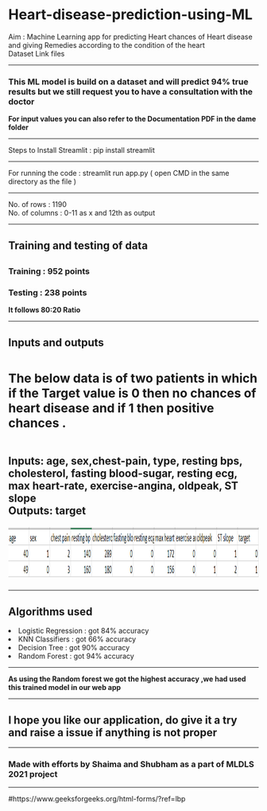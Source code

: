 # Heart-disease-prediction-using-ML
Aim : Machine Learning app for predicting Heart chances of Heart disease and giving Remedies according to the condition of the heart <br>
Dataset Link files <br><hr>
<b><h3>This ML model is build on a dataset and will predict 94% true results but we still request you to have a consultation with the doctor </h3></b>
<b> For input values you can also refer to the Documentation PDF in the dame folder</b>
<hr>
Steps to Install Streamlit :
pip install streamlit
<br> <hr>
For running the code :
streamlit run app.py ( open CMD in the same directory as the file ) 
<hr>
No. of rows : 1190 <br>
No. of columns : 0-11 as x and 12th as output <br>
<hr>
<b><h2>Training and testing of data<h2></b>
<h3>Training : 952 points</h3>
<h3>Testing : 238 points</h3>
<b> It follows 80:20 Ratio</b>
<hr>

<b><h2>Inputs and outputs<h2></b>
<h3>The below data is of two patients in which if the Target value is 0 then no chances of heart disease and if 1 then positive chances .</h3><br>
<b>Inputs: </b>age,	sex,chest-pain, type,	resting bps,	cholesterol,	fasting blood-sugar,	resting ecg,	max heart-rate,	exercise-angina,	oldpeak,	ST slope <br>
<b>Outputs: </b> target 

<img src="Sample_data.PNG" height="100" width="800"></img>
<!-- <li>For Sex ,it is 1 for male and 0 for female</li><br> -->
<hr>

<b><h2>Algorithms used</h2></b>
<li>Logistic Regression : got 84% accuracy</li>
<li>KNN Classifiers     : got 66% accuracy</li>
<li>Decision Tree       : got 90% accuracy</li>
<li>Random Forest       : got 94% accuracy</li>
<hr>
<b> As using the Random forest we got the highest accuracy ,we had used this trained model in our web app </b>
<hr>

  <h2><b>I hope you like our application, do give it a try and raise a issue if anything is not proper </b></h2>

<hr>
  <b><h3>Made with efforts by Shaima and Shubham as a part of MLDLS 2021 project </h3></b>
<hr>
#https://www.geeksforgeeks.org/html-forms/?ref=lbp

